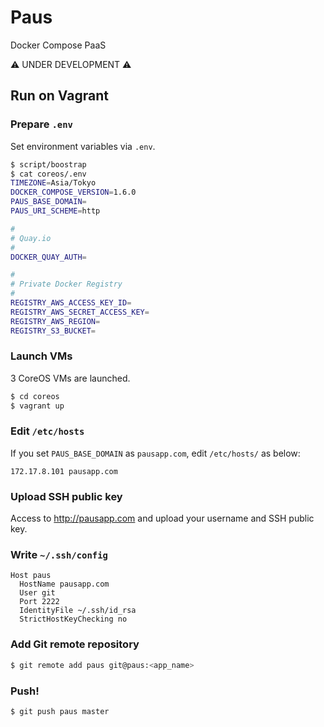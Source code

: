 # Paus

Docker Compose PaaS

:warning: UNDER DEVELOPMENT :warning:

## Run on Vagrant
### Prepare `.env`

Set environment variables via `.env`.

``` bash
$ script/boostrap
$ cat coreos/.env
TIMEZONE=Asia/Tokyo
DOCKER_COMPOSE_VERSION=1.6.0
PAUS_BASE_DOMAIN=
PAUS_URI_SCHEME=http

#
# Quay.io
#
DOCKER_QUAY_AUTH=

#
# Private Docker Registry
#
REGISTRY_AWS_ACCESS_KEY_ID=
REGISTRY_AWS_SECRET_ACCESS_KEY=
REGISTRY_AWS_REGION=
REGISTRY_S3_BUCKET=
```

### Launch VMs

3 CoreOS VMs are launched.

``` bash
$ cd coreos
$ vagrant up
```

### Edit `/etc/hosts`

If you set `PAUS_BASE_DOMAIN` as `pausapp.com`, edit `/etc/hosts/` as below:

```
172.17.8.101 pausapp.com
```

### Upload SSH public key

Access to http://pausapp.com and upload your username and SSH public key.

### Write `~/.ssh/config`

```
Host paus
  HostName pausapp.com
  User git
  Port 2222
  IdentityFile ~/.ssh/id_rsa
  StrictHostKeyChecking no
```

### Add Git remote repository

```bash
$ git remote add paus git@paus:<app_name>
```

### Push!

```bash
$ git push paus master
```
